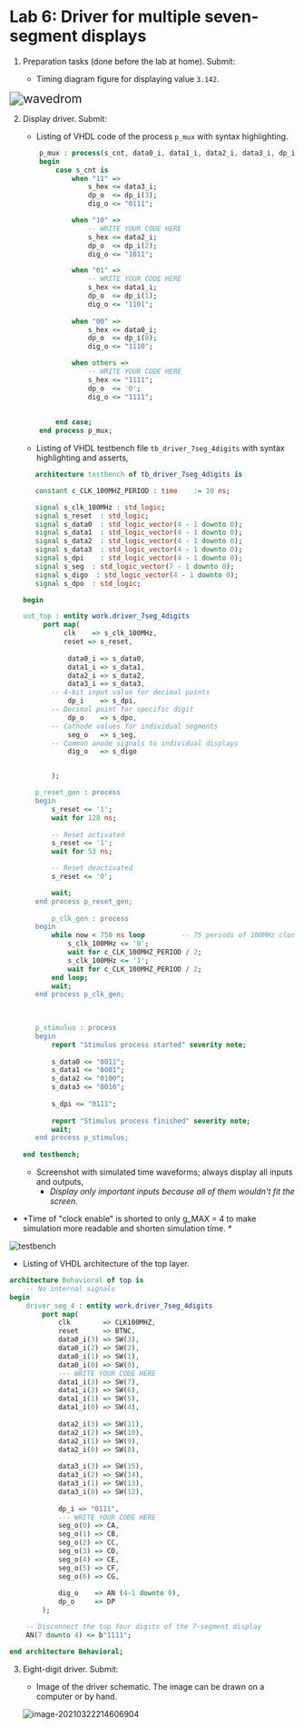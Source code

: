 # Lab 6: Driver for multiple seven-segment displays

1. Preparation tasks (done before the lab at home). Submit:

   - Timing diagram figure for displaying value `3.142`.

<img src="wavedrom.svg" alt="wavedrom" style="zoom: 150%;" />

2. Display driver. Submit:

   - Listing of VHDL code of the process `p_mux` with syntax highlighting.

   ```vhdl
       p_mux : process(s_cnt, data0_i, data1_i, data2_i, data3_i, dp_i)
       begin
           case s_cnt is
               when "11" =>
                   s_hex <= data3_i;
                   dp_o  <= dp_i(3);
                   dig_o <= "0111";
   
               when "10" =>
                   -- WRITE YOUR CODE HERE
                   s_hex <= data2_i;
                   dp_o  <= dp_i(2);
                   dig_o <= "1011";
   
               when "01" =>
                   -- WRITE YOUR CODE HERE
                   s_hex <= data1_i;
                   dp_o  <= dp_i(1);
                   dig_o <= "1101";
                   
               when "00" =>
                   s_hex <= data0_i;
                   dp_o  <= dp_i(0);
                   dig_o <= "1110";
   
               when others =>
                   -- WRITE YOUR CODE HERE
                   s_hex <= "1111";
                   dp_o  <= '0';
                   dig_o <= "1111";
                   
               
           end case;
       end process p_mux;
   ```

   - Listing of VHDL testbench file `tb_driver_7seg_4digits` with syntax highlighting and asserts,

    ```vhdl
       architecture testbench of tb_driver_7seg_4digits is
   
       constant c_CLK_100MHZ_PERIOD : time    := 10 ns;
   
       signal s_clk_100MHz : std_logic;
       signal s_reset  : std_logic;
       signal s_data0  : std_logic_vector(4 - 1 downto 0);
       signal s_data1  : std_logic_vector(4 - 1 downto 0);
       signal s_data2  : std_logic_vector(4 - 1 downto 0);
       signal s_data3  : std_logic_vector(4 - 1 downto 0);
       signal s_dpi    : std_logic_vector(4 - 1 downto 0);
       signal s_seg  : std_logic_vector(7 - 1 downto 0);
       signal s_digo  : std_logic_vector(4 - 1 downto 0);
       signal s_dpo  : std_logic;
   
   begin
   
   uut_top : entity work.driver_7seg_4digits
         port map(
              clk    => s_clk_100MHz,
              reset => s_reset,
                         
               data0_i => s_data0,
               data1_i => s_data1,
               data2_i => s_data2,
               data3_i => s_data3,
           -- 4-bit input value for decimal points
               dp_i    => s_dpi,
           -- Decimal point for specific digit
               dp_o    => s_dpo,
           -- Cathode values for individual segments
               seg_o   => s_seg, 
           -- Common anode signals to individual displays
               dig_o   => s_digo
   
   
           );
   
       p_reset_gen : process
       begin
           s_reset <= '1';
           wait for 128 ns;
           
           -- Reset activated
           s_reset <= '1';
           wait for 53 ns;
   
           -- Reset deactivated
           s_reset <= '0';
   
           wait;
       end process p_reset_gen;
       
           p_clk_gen : process
       begin
           while now < 750 ns loop         -- 75 periods of 100MHz clock
               s_clk_100MHz <= '0';
               wait for c_CLK_100MHZ_PERIOD / 2;
               s_clk_100MHz <= '1';
               wait for c_CLK_100MHZ_PERIOD / 2;
           end loop;
           wait;
       end process p_clk_gen;
   
       
       
       p_stimulus : process
       begin
           report "Stimulus process started" severity note;
            
           s_data0 <= "0011";
           s_data1 <= "0001";
           s_data2 <= "0100";
           s_data3 <= "0010";
           
           s_dpi <= "0111";
           
           report "Stimulus process finished" severity note;
           wait;
       end process p_stimulus; 
           
   end testbench;
    ```

   - Screenshot with simulated time waveforms; always display all inputs and outputs,
     - *Display only important inputs because all of them wouldn't fit the screen.*
  - *Time of "clock enable" is shorted to only g_MAX = 4 to make simulation more readable and shorten simulation time. *
   
![testbench](testbench.PNG)
   
   - Listing of VHDL architecture of the top layer.

```vhdl
architecture Behavioral of top is
    -- No internal signals
begin
    driver_seg_4 : entity work.driver_7seg_4digits
        port map(
            clk        => CLK100MHZ,
            reset      => BTNC,
            data0_i(3) => SW(3),
            data0_i(2) => SW(2),
            data0_i(1) => SW(1),
            data0_i(0) => SW(0),
            --- WRITE YOUR CODE HERE
            data1_i(3) => SW(7),
            data1_i(2) => SW(6),
            data1_i(1) => SW(5),
            data1_i(0) => SW(4),
            
            data2_i(3) => SW(11),
            data2_i(2) => SW(10),
            data2_i(1) => SW(9),
            data2_i(0) => SW(8),
            
            data3_i(3) => SW(15),
            data3_i(2) => SW(14),
            data3_i(1) => SW(13),
            data3_i(0) => SW(12),
            
            dp_i => "0111",
            --- WRITE YOUR CODE HERE
            seg_o(0) => CA,
            seg_o(1) => CB,
            seg_o(2) => CC,
            seg_o(3) => CD,
            seg_o(4) => CE,
            seg_o(5) => CF,
            seg_o(6) => CG,
            
            dig_o    => AN (4-1 downto 0),
            dp_o     => DP
        );

    -- Disconnect the top four digits of the 7-segment display
    AN(7 downto 4) <= b"1111";

end architecture Behavioral;
```
3. Eight-digit driver. Submit:

   - Image of the driver schematic. The image can be drawn on a computer or by hand.

   ![image-20210322214606904](image-20210322214606904.png)

   

   
